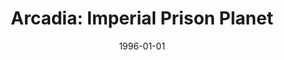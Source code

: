 ---
mission_id: arcadia
title: "Arcadia: Imperial Prison Planet"
authors: 
    - "Mike Rajotte"
date: 1996-01-01
filename: "arcadia.zip"
description: "The Empire has just destroyed a Rebel Platform base orbiting the planting Dantooine. Many of the Rebel personnel were captured during the attack. The prisoners were shipped off to the planet ARCADIA. The Empire uses this planet as a prison facility. Just a few days later, a Imperial shuttle was detected leaving the planet, it is believed that the Empire is using these prisoners as some kind of experiment to developed a new kind of weapon. It is most likely that the prisoners were on that shuttle. But in order for us to save the prisoners, we need to find were that shuttle is heading. You are to infiltrate the Imperial Prison and find some kind of navigation data. Then you are to return to the landing zone. We will be flying A-Wings for this mission, because we will need there speed to get out of the planet & return to the Alliance fleet. So Blue Squadron has agreed to let us use 2 of there A-Wings for this mission..."
cover: "arcadia.png"
levelReplaced:	TALAY
difficulty: no
bm:	yes
fme: no
wax: no
three_do: yes
voc: yes
gmd: yes
vue: no
lfd: yes
base: "New level from scratch" 
editors: "DFUSE 1.00"

---